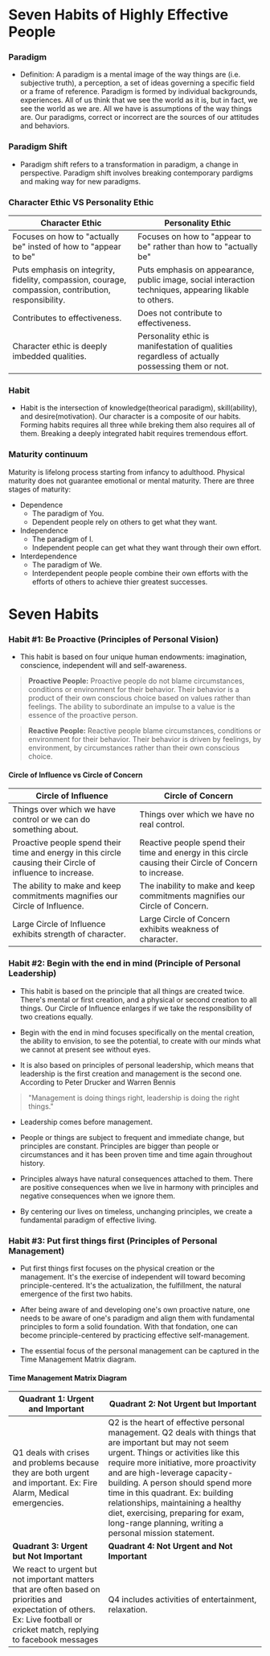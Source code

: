 # Seven Habits of Highly Effective People

### Paradigm
* Definition: A paradigm is a mental image of the way things are (i.e. subjective truth), a perception, a set of ideas governing a specific field or a frame of reference. Paradigm is formed by individual backgrounds, experiences. All of us think that we see the world as it is, but in fact, we see the world as we are. All we have is assumptions of the way things are. Our paradigms, correct or incorrect are the sources of our attitudes and behaviors.

### Paradigm Shift
* Paradigm shift refers to a transformation in paradigm, a change in perspective. Paradigm shift involves breaking contemporary pardigms and making way for new paradigms.

### Character Ethic VS Personality Ethic

| Character Ethic | Personality Ethic |
| ------ | ------ |
| Focuses on how to "actually be" insted of how to "appear to be" | Focuses on how to "appear to be" rather than how to "actually be" |
| Puts emphasis on integrity, fidelity, compassion, courage, compassion, contribution, responsibility. | Puts emphasis on appearance, public image, social interaction techniques, appearing likable to others. |
| Contributes to effectiveness. | Does not contribute to effectiveness. |
| Character ethic is deeply imbedded qualities. | Personality ethic is manifestation of qualities regardless of actually possessing them or not. |

### Habit

* Habit is the intersection of knowledge(theorical paradigm), skill(ability), and desire(motivation). Our character is a composite of our habits. Forming habits requires all three while breking them also requires all of them. Breaking a deeply integrated habit requires tremendous effort.

### Maturity continuum
Maturity is lifelong process starting from infancy to adulthood. Physical maturity does not guarantee emotional or mental maturity. There are three stages of maturity: 
* Dependence
   - The paradigm of You.
   - Dependent people rely on others to get what they want.
* Independence
   - The paradigm of I.
   - Independent people can get what they want through their own effort.
* Interdependence
   - The paradigm of We.
   - Interdependent people people combine their own efforts with the efforts of others to achieve thier greatest successes.

# Seven Habits

### Habit #1: Be Proactive (Principles of Personal Vision)

* This habit is based on four unique human endowments: imagination, conscience, independent will and self-awareness.

> **Proactive People:** Proactive people do not blame circumstances, conditions or environment for their behavior. Their behavior is a product of their own conscious choice based on values rather than feelings. The ability to subordinate an impulse to a value is the essence of the proactive person.

> **Reactive People:** Reactive people blame circumstances, conditions or environment for their behavior. Their behavior is driven by feelings, by environment, by circumstances rather than their own conscious choice.

#### Circle of Influence vs Circle of Concern 

| Circle of Influence | Circle of Concern |
| ---- | ---- | 
| Things over which we have control or we can do something about. | Things over which we have no  real control. |
| Proactive people spend their time and energy in this circle causing their Circle of influence to increase. | Reactive people spend their time and energy in this circle causing their Circle of Concern to increase. |
| The ability to make and keep commitments magnifies our Circle of Influence. | The inability to make and keep commitments magnifies our Circle of Concern. |
| Large Circle of Influence exhibits strength of character. | Large Circle of Concern exhibits weakness of character. |

### Habit #2: Begin with the end in mind (Principle of Personal Leadership)

* This habit is based on the principle that all things are created twice. There's mental or first creation, and a physical or second creation to all things. Our Circle of Influence enlarges if we take the responsibility of two creations equally.

* Begin with the end in mind focuses specifically on the mental creation, the ability to envision, to see the potential, to create with our minds what we cannot at present see without eyes.

* It is also based on principles of personal leadership, which means that leadership is the first creation and management is the second one. According to Peter Drucker and  Warren Bennis 
> "Management is doing things right, leadership is doing the right things."

* Leadership comes before management.

* People or things are subject to frequent and immediate change, but principles are constant. Principles are bigger than people or circumstances and it has been proven time and time again throughout history.

* Principles always have natural consequences attached to them. There are positive consequences when we live in harmony with principles and negative consequences when we ignore them.

* By centering our lives on timeless, unchanging principles, we create a fundamental paradigm of effective living.

### Habit #3: Put first things first (Principles of Personal Management)

* Put first things first focuses on the physical creation or the management. It's the exercise of independent will toward becoming principle-centered. It's the actualization, the fulfillment, the natural emergence of the first two habits. 

* After being aware of and developing one's own proactive nature, one needs to be aware of one's paradigm and align them with fundamental principles to form a solid foundation. With that fondation, one can become principle-centered by practicing effective self-management.

* The essential focus of the personal management can be captured in the Time Management Matrix diagram.

#### Time Management Matrix Diagram

| Quadrant 1: Urgent and Important | Quadrant 2: Not Urgent but Important |
| ---- | ---- |
| Q1 deals with crises and problems because they are both urgent and important. Ex: Fire Alarm, Medical emergencies. |  Q2 is the heart of effective personal management. Q2 deals with things that are important but may not seem urgent. Things or activities like this require more initiative, more proactivity and are high-leverage capacity-building. A person should spend more time in this quadrant. Ex: building relationships, maintaining a healthy diet, exercising, preparing for exam, long-range planning, writing a personal mission statement. |
| **Quadrant 3: Urgent but Not Important** | **Quadrant 4: Not Urgent and Not Important** |
| We react to urgent but not important matters that are often based on priorities and expectation of others. Ex: Live football or cricket match, replying to facebook messages | Q4 includes activities of entertainment, relaxation. | 
